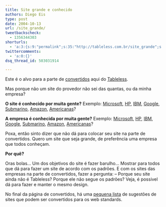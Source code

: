 ```yaml
---
title: Site grande e conhecido
authors: Diego Eis
type: post
date: 2004-10-13
url: /site_grande/
tweetbackscheck:
  - 1356344303
shorturls:
  - 'a:3:{s:9:"permalink";s:35:"http://tableless.com.br/site_grande";s:7:"tinyurl";s:26:"http://tinyurl.com/44rfpx2";s:4:"isgd";s:19:"http://is.gd/LQTuac";}'
twittercomments:
  - 'a:0:{}'
dsq_thread_id: 503031914

---
```

Este é o alvo para a parte de [convertidos][1] aqui do [Tableless][2].
              
Mas porque não um site do provedor não sei das quantas, ou da minha empresa? 
              
**O site é conhecido por muita gente?** Exemplo: [Microsoft][3], [HP][4], [IBM][5], [Google][6], [Submarino][7], [Amazon][8], [Americanas][9]?
              
**A empresa é conhecida por muita gente?** Exemplo: [Microsoft][3], [HP][4], [IBM][5], [Google][6], [Submarino][7], [Amazon][8], [Americanas][9]?
              
Poxa, então sinto dizer que não dá para colocar seu site na parte de convertidos. Quero um site que seja grande, de preferência uma empresa que todos conheçam. 

**Por quê?**
              
Oras bolas&#8230; Um dos objetivos do site é fazer barulho&#8230; Mostrar para todos que dá para fazer um site de acordo com os padrões. E com os sites das empresas na parte de convertidos, fazer a pergunta: &#8211; Porque seu site ainda não é Tableless? Porque ele não segue os padrões? Veja, é possivel dá para fazer e manter o mesmo design. 

No final da página de convertidos, há uma [pequena lista][10] de sugestões de sites que podem ser convertidos para os web standards.

 [1]: http://tableless.com.br/convertidos.asp
 [2]: http://tableless.com.br/
 [3]: http://www.microsoft.com/
 [4]: http://www.hp.com/
 [5]: http://www.ibm.com/
 [6]: http://www.google.com/
 [7]: http://www.submarino.com.br/
 [8]: http://www.amazon.com/
 [9]: http://www.americanas.com.br/
 [10]: http://tableless.com.br/convertidos.asp#contribua
